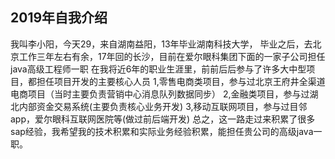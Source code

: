 ## 2019年自我介绍 ##

我叫李小阳，今天29，来自湖南益阳，13年毕业湖南科技大学，
毕业之后，去北京工作三年左右有余，17年回的长沙，目前在爱尔眼科集团下面的一家子公司担任java高级工程师一职
在我将近6年的职业生涯里，前前后后参与了许多大中型项目，都担任项目开发的主要核心人员
1,零售电商类项目，参与过北京王府井全渠道电商项目（当时主要负责营销中心消息队列数据同步）
2,金融类项目，参与过湖北内部资金交易系统(主要负责核心业务开发)
3,移动互联网项目，参与过目邻app，爱尔眼科互联网医院等(做过前后端开发)
总之，这一路走过来积累了很多sap经验，我希望我的技术积累和实际业务经验积累，能担任贵公司的高级java一职。
